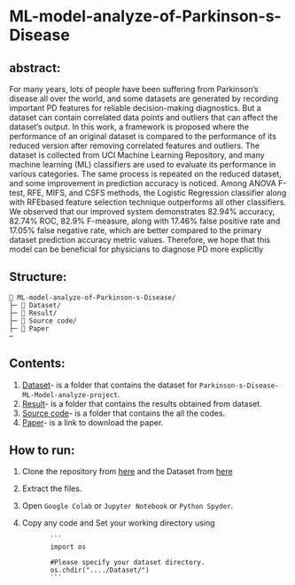 # ML-model-analyze-of-Parkinson-s-Disease

## abstract:
For many years, lots of people have been suffering from Parkinson’s disease all over the world, and some datasets
are generated by recording important PD features for reliable decision-making diagnostics. But a dataset can contain correlated
data points and outliers that can affect the dataset’s output. In this work, a framework is proposed where the performance of an
original dataset is compared to the performance of its reduced version after removing correlated features and outliers. The
dataset is collected from UCI Machine Learning Repository, and many machine learning (ML) classifiers are used to evaluate its
performance in various categories. The same process is repeated on the reduced dataset, and some improvement in prediction
accuracy is noticed. Among ANOVA F-test, RFE, MIFS, and CSFS methods, the Logistic Regression classifier along with RFEbased feature selection technique outperforms all other classifiers.
We observed that our improved system demonstrates 82.94% accuracy, 82.74% ROC, 82.9% F-measure, along with 17.46%
false positive rate and 17.05% false negative rate, which are better compared to the primary dataset prediction accuracy metric
values. Therefore, we hope that this model can be beneficial for physicians to diagnose PD more explicitly

## Structure:
```
📁 ML-model-analyze-of-Parkinson-s-Disease/
├─ 📁 Dataset/
├─ 📁 Result/ 
├─ 📁 Source code/
├─ 📄 Paper
─
```
## Contents:
  1. [Dataset](https://github.com/iamfahim/ML-model-analyze-of-Parkinson-s-Disease/tree/main/Dataset)- is a folder that contains the dataset for `Parkinson-s-Disease-ML-Model-analyze-project`.
  2. [Result](https://github.com/iamfahim/ML-model-analyze-of-Parkinson-s-Disease/tree/main/Result)- is a folder that contains the results obtained from dataset.
  3. [Source code](https://github.com/iamfahim/ML-model-analyze-of-Parkinson-s-Disease/tree/main/Source%20code)- is a folder that contains the all the codes. 
  4. [Paper](https://github.com/iamfahim/ML-model-analyze-of-Parkinson-s-Disease/blob/main/Paper_90-Machine_Learning_Model_to_Analyze_Telemonitoring.pdf)- is a link to download the paper.

## How to run:
  1. Clone the repository from [here](https://github.com/iamfahim/ML-model-analyze-of-Parkinson-s-Disease.git) and the Dataset from [here](https://github.com/iamfahim/ML-model-analyze-of-Parkinson-s-Disease/tree/main/Dataset)
  2. Extract the files.
  3. Open `Google Colab` or `Jupyter Notebook` or `Python Spyder`.
  4. Copy any code and Set your working directory using 
                
                ```
                import os
                
                #Please specify your dataset directory. 
                os.chdir("..../Dataset/")
                ```

